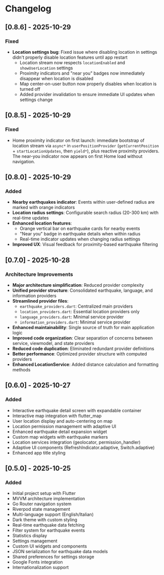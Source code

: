 # Changelog

## [0.8.6] - 2025-10-29

### Fixed

- **Location settings bug**: Fixed issue where disabling location in settings didn't properly disable location features until app restart
  - Location stream now respects `locationEnabled` and `showUserLocation` settings
  - Proximity indicators and "near you" badges now immediately disappear when location is disabled
  - Map center-on-user button now properly disables when location is turned off
  - Added provider invalidation to ensure immediate UI updates when settings change

## [0.8.5] - 2025-10-29

### Fixed

- Home proximity indicator on first launch: immediate bootstrap of location stream via `async*` in `userPositionProvider` (`getCurrentPosition` + `startLocationUpdates`, then `yield*`), plus reactive proximity providers. The near-you indicator now appears on first Home load without navigation.

## [0.8.0] - 2025-10-29

### Added

- **Nearby earthquakes indicator**: Events within user-defined radius are marked with orange indicators
- **Location radius settings**: Configurable search radius (20-300 km) with real-time updates
- **Enhanced location features**: 
  - Orange vertical bar on earthquake cards for nearby events
  - "Near you" badge in earthquake details when within radius
  - Real-time indicator updates when changing radius settings
- **Improved UX**: Visual feedback for proximity-based earthquake filtering

## [0.7.0] - 2025-10-28

### Architecture Improvements

- **Major architecture simplification**: Reduced provider complexity 
- **Unified provider structure**: Consolidated earthquake, language, and information providers
- **Streamlined provider files**: 
  - `earthquake_providers.dart`: Centralized main providers
  - `location_providers.dart`: Essential location providers only 
  - `language_providers.dart`: Minimal service provider
  - `information_providers.dart`: Minimal service provider
- **Enhanced maintainability**: Single source of truth for main application logic
- **Improved code organization**: Clear separation of concerns between service, viewmodel, and state providers
- **Reduced code duplication**: Eliminated redundant provider definitions
- **Better performance**: Optimized provider structure with computed providers
- **Enhanced LocationService**: Added distance calculation and formatting methods

## [0.6.0] - 2025-10-27

### Added

- Interactive earthquake detail screen with expandable container
- Interactive map integration with flutter_map
- User location display and auto-centering on map
- Location permission management with adaptive UI
- Enhanced earthquake detail expansion widget
- Custom map widgets with earthquake markers
- Location services integration (geolocator, permission_handler)
- Adaptive UI components (RefreshIndicator.adaptive, Switch.adaptive)
- Enhanced app title styling

## [0.5.0] - 2025-10-25

### Added

- Initial project setup with Flutter
- MVVM architecture implementation
- Go Router navigation system
- Riverpod state management
- Multi-language support (English/Italian)
- Dark theme with custom styling
- Real-time earthquake data fetching
- Filter system for earthquake events
- Statistics display
- Settings management
- Custom UI widgets and components
- JSON serialization for earthquake data models
- Shared preferences for settings storage
- Google Fonts integration
- Internationalization support
